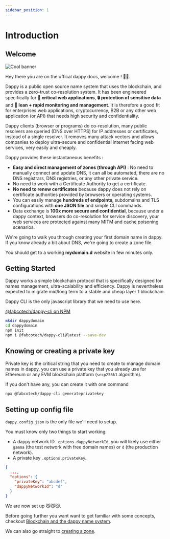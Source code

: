 ```yaml
---
sidebar_position: 1
---
```


# Introduction

## Welcome

![Cool banner](/img/banner.jpg)

Hey there you are on the offical dappy docs, welcome ! 🚀😉.

Dappy is a public open source name system that uses the blockchain, and provides a zero-trust co-resolution system. It has been engineered specifically for **🏢 critical web applications**, **🔒 protection of sensitive data** and **🚤 lean + rapid monitoring and management**. It is therefore a good fit for enterprises web applications, cryptocurrency, B2B or any other web application (or API) that needs high security and confidentiality.

Dappy clients (browser or programs) do co-resolution, many public resolvers are queried (DNS over HTTPS) for IP addresses or certificates, instead of a single resolver. It removes many attack vectors and allows companies to deploy ultra-secure and confidential internet facing web services, very easily and cheaply.

Dappy provides these instantaneous benefits :
- **Easy and direct management of zones (through API)** : No need to manually connect and update DNS, it can all be automated, there are no DNS registrars, DNS registries, or any other private service.
- No need to work with a Certificate Authority to get a certificate.
- **No need to renew certificates** because dappy does not rely on certificate authorities provided by browsers or operating systems.
- You can easily manage **hundreds of endpoints**, subdomains and TLS configurations with **one JSON file** and simple CLI commands.
- Data exchange is **100x more secure and confidential**, because under a dappy context, browsers do co-resolution for service discovery, your web services are protected against many MITM and cache poisoning scenarios.

We're going to walk you through creating your first domain name in dappy. If you know already a bit about DNS, we're going to create a zone file.

You should get to a working **mydomain.d** website in few minutes only.

## Getting Started

Dappy works a simple blockchain protocol that is specifically designed for names management,  ultra-scalability and efficiency. Dappy is nevertheless expected to migrate mid/long term to a stable and cheap layer 1 blockchain.

Dappy CLI is the only javascript library that we need to use here.

[@fabcotech/dappy-cli on NPM](https://www.npmjs.com/package/@fabcotech/dappy-cli)

```bash
mkdir dappydomain
cd dappydomain
npm init
npm i @fabcotech/dappy-cli@latest --save-dev
```

## Knowing or creating a private key

Private key is the critical string that you need to create to manage domain names in dappy, you can use a private key that you already use for Ethereum or any EVM blockchain platform (`secp256k1` algorithm).

If you don't have any, you can create it with one command

```sh
npx @fabcotech/dappy-cli generateprivatekey
```

## Setting up config file

`dappy.config.json` is the only file we'll need to setup. 

You must know only two things to start working:
- A dappy network ID `.options.dappyNetworkId`, you will likely use either `gamma` (the test network with free domain names) or `d` (the production network).
- A private key `.options.privateKey`.

```json title="dappy.config.json"
{
  ...,
  "options": {
    "privateKey": "abcdef",
    "dappyNetworkId": "d"
  }
}
```

We are now set up 😼😼😼. 

Before going further you want want to get familiar with some concepts, checkout [Blockchain and the dappy name system](blockchain_and_the_dappy_name_system.md).

We can also go straight to [creating a zone](create_a_zone.md).

